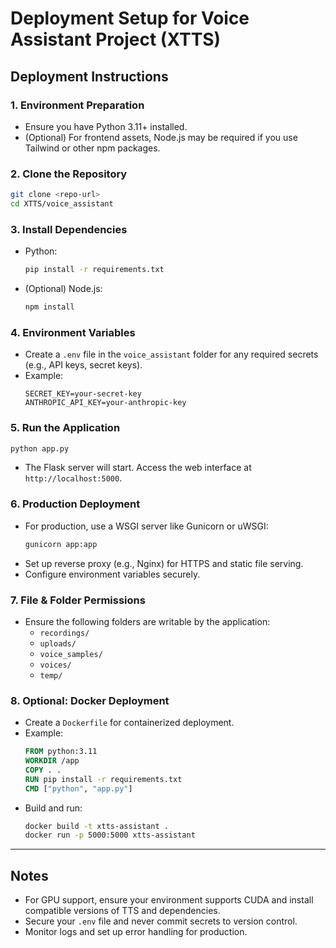 # Deployment Setup for Voice Assistant Project (XTTS)

## Deployment Instructions

### 1. Environment Preparation
- Ensure you have Python 3.11+ installed.
- (Optional) For frontend assets, Node.js may be required if you use Tailwind or other npm packages.

### 2. Clone the Repository
```sh
git clone <repo-url>
cd XTTS/voice_assistant
```

### 3. Install Dependencies
- Python:
  ```sh
  pip install -r requirements.txt
  ```
- (Optional) Node.js:
  ```sh
  npm install
  ```

### 4. Environment Variables
- Create a `.env` file in the `voice_assistant` folder for any required secrets (e.g., API keys, secret keys).
- Example:
  ```env
  SECRET_KEY=your-secret-key
  ANTHROPIC_API_KEY=your-anthropic-key
  ```

### 5. Run the Application
```sh
python app.py
```
- The Flask server will start. Access the web interface at `http://localhost:5000`.

### 6. Production Deployment
- For production, use a WSGI server like Gunicorn or uWSGI:
  ```sh
  gunicorn app:app
  ```
- Set up reverse proxy (e.g., Nginx) for HTTPS and static file serving.
- Configure environment variables securely.

### 7. File & Folder Permissions
- Ensure the following folders are writable by the application:
  - `recordings/`
  - `uploads/`
  - `voice_samples/`
  - `voices/`
  - `temp/`

### 8. Optional: Docker Deployment
- Create a `Dockerfile` for containerized deployment.
- Example:
  ```Dockerfile
  FROM python:3.11
  WORKDIR /app
  COPY . .
  RUN pip install -r requirements.txt
  CMD ["python", "app.py"]
  ```
- Build and run:
  ```sh
  docker build -t xtts-assistant .
  docker run -p 5000:5000 xtts-assistant
  ```

---

## Notes
- For GPU support, ensure your environment supports CUDA and install compatible versions of TTS and dependencies.
- Secure your `.env` file and never commit secrets to version control.
- Monitor logs and set up error handling for production.
